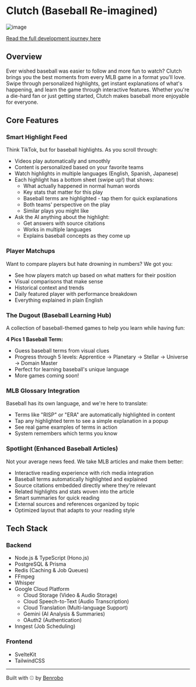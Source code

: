 # Clutch (Baseball Re-imagined)

![image](tmp/screenshots/1.png)

[Read the full development journey here](journey.md)

## Overview

Ever wished baseball was easier to follow and more fun to watch? Clutch brings you the best moments from every MLB game in a format you'll love. Swipe through personalized highlights, get instant explanations of what's happening, and learn the game through interactive features. Whether you're a die-hard fan or just getting started, Clutch makes baseball more enjoyable for everyone.

## Core Features

### Smart Highlight Feed

Think TikTok, but for baseball highlights. As you scroll through:

- Videos play automatically and smoothly
- Content is personalized based on your favorite teams
- Watch highlights in multiple languages (English, Spanish, Japanese)
- Each highlight has a bottom sheet (swipe up!) that shows:
  - What actually happened in normal human words
  - Key stats that matter for this play
  - Baseball terms are highlighted - tap them for quick explanations
  - Both teams' perspective on the play
  - Similar plays you might like
- Ask the AI anything about the highlight:
  - Get answers with source citations
  - Works in multiple languages
  - Explains baseball concepts as they come up

### Player Matchups

Want to compare players but hate drowning in numbers? We got you:

- See how players match up based on what matters for their position
- Visual comparisons that make sense
- Historical context and trends
- Daily featured player with performance breakdown
- Everything explained in plain English

### The Dugout (Baseball Learning Hub)

A collection of baseball-themed games to help you learn while having fun:

**4 Pics 1 Baseball Term:**

- Guess baseball terms from visual clues
- Progress through 5 levels: Apprentice → Planetary → Stellar → Universe → Domain Master
- Perfect for learning baseball's unique language
- More games coming soon!

### MLB Glossary Integration

Baseball has its own language, and we're here to translate:

- Terms like "RISP" or "ERA" are automatically highlighted in content
- Tap any highlighted term to see a simple explanation in a popup
- See real game examples of terms in action
- System remembers which terms you know

### Spotlight (Enhanced Baseball Articles)

Not your average news feed. We take MLB articles and make them better:

- Interactive reading experience with rich media integration
- Baseball terms automatically highlighted and explained
- Source citations embedded directly where they're relevant
- Related highlights and stats woven into the article
- Smart summaries for quick reading
- External sources and references organized by topic
- Optimized layout that adapts to your reading style

## Tech Stack

### Backend

- Node.js & TypeScript (Hono.js)
- PostgreSQL & Prisma
- Redis (Caching & Job Queues)
- FFmpeg
- Whisper
- Google Cloud Platform
  - Cloud Storage (Video & Audio Storage)
  - Cloud Speech-to-Text (Audio Transcription)
  - Cloud Translation (Multi-language Support)
  - Gemini (AI Analysis & Summaries)
  - OAuth2 (Authentication)
- Inngest (Job Scheduling)

### Frontend

- SvelteKit
- TailwindCSS

---

Built with ⚾️ by [Benrobo](https://github.com/benrobo)

